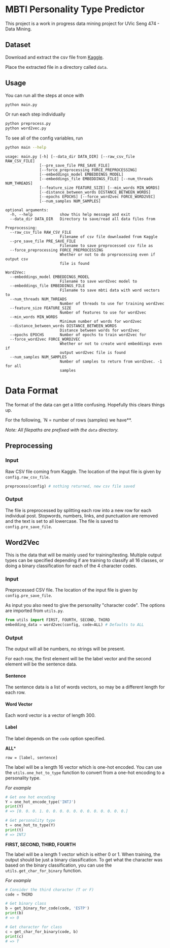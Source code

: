 # MBTI Personality Type Predictor

This project is a work in progress data mining project for UVic Seng 474 - Data Mining.

## Dataset

Download and extract the csv file from [Kaggle](https://www.kaggle.com/datasnaek/mbti-type/version/1).

Place the extracted file in a directory called `data`.

## Usage

You can run all the steps at once with

```sh
python main.py
```

Or run each step individually

```sh
python preprocess.py
python word2vec.py
```

To see all of the config variables, run

```sh
python main --help
```

```
usage: main.py [-h] [--data_dir DATA_DIR] [--raw_csv_file RAW_CSV_FILE]
               [--pre_save_file PRE_SAVE_FILE]
               [--force_preprocessing FORCE_PREPROCESSING]
               [--embeddings_model EMBEDDINGS_MODEL]
               [--embeddings_file EMBEDDINGS_FILE] [--num_threads NUM_THREADS]
               [--feature_size FEATURE_SIZE] [--min_words MIN_WORDS]
               [--distance_between_words DISTANCE_BETWEEN_WORDS]
               [--epochs EPOCHS] [--force_word2vec FORCE_WORD2VEC]
               [--num_samples NUM_SAMPLES]

optional arguments:
  -h, --help            show this help message and exit
  --data_dir DATA_DIR   Directory to save/read all data files from

Preprocessing:
  --raw_csv_file RAW_CSV_FILE
                        Filename of csv file downloaded from Kaggle
  --pre_save_file PRE_SAVE_FILE
                        Filename to save preprocessed csv file as
  --force_preprocessing FORCE_PREPROCESSING
                        Whether or not to do preprocessing even if output csv
                        file is found

Word2Vec:
  --embeddings_model EMBEDDINGS_MODEL
                        Filename to save word2vec model to
  --embeddings_file EMBEDDINGS_FILE
                        Filename to save mbti data with word vectors to
  --num_threads NUM_THREADS
                        Number of threads to use for training word2vec
  --feature_size FEATURE_SIZE
                        Number of features to use for word2vec
  --min_words MIN_WORDS
                        Minimum number of words for word2vec
  --distance_between_words DISTANCE_BETWEEN_WORDS
                        Distance between words for word2vec
  --epochs EPOCHS       Number of epochs to train word2vec for
  --force_word2vec FORCE_WORD2VEC
                        Whether or not to create word embeddings even if
                        output word2vec file is found
  --num_samples NUM_SAMPLES
                        Number of samples to return from word2vec. -1 for all
                        samples
```

# Data Format

The format of the data can get a little confusing. Hopefully this clears things up.

For the following, `N = number of rows (samples) we have**.

_Note: All filepaths are prefixed with the `data` directory._

## Preprocessing

### Input

Raw CSV file coming from Kaggle. The location of the input file is given by `config.raw_csv_file`.

```python
preprocess(config) # nothing returned, new csv file saved
```

### Output

The file is preprocessed by splitting each row into a new row for each individual post. Stopwords, numbers, links, and punctuation are removed and the text is set to all lowercase. The file is saved to `config.pre_save_file`.

## Word2Vec

This is the data that will be mainly used for training/testing. Multiple output types can be specified depending if are training to classify all 16 classes, or doing a binary classification for each of the 4 character codes.

### Input

Preprocessed CSV file. The location of the input file is given by `config.pre_save_file`.

As input you also need to give the personality "character code". The options are imported from `utils.py`.

```python
from utils import FIRST, FOURTH, SECOND, THIRD
embedding_data = word2vec(config, code=ALL) # Defaults to ALL
```

### Output

The output will all be numbers, no strings will be present. 

For each row, the first element will be the label vector and the second element will be the sentence data.

#### Sentence

The sentence data is a list of words vectors, so may be a different length for each row.

#### Word Vector

Each word vector is a vector of length 300.

#### Label

The label depends on the `code` option specified.

**ALL***

```
row = [label, sentence]
```

The label will be a length 16 vector which is one-hot encoded. You can use the `utils.one_hot_to_type` function to convert from a one-hot encoding to a personality type.

_For example_

```python
# Get one hot encoding
Y = one_hot_encode_type('INTJ')
print(Y)
# => [0. 0. 0. 1. 0. 0. 0. 0. 0. 0. 0. 0. 0. 0. 0. 0.]

# Get personality type
t = one_hot_to_type(Y)
print(t)
# => INTJ

```

**FIRST, SECOND, THIRD, FOURTH**

The label will be a length 1 vector which is either 0 or 1. When training, the output should be just a binary classification. To get what the character was based on the binary classification, you can use the `utils.get_char_for_binary` function.

_For example_

```python
# Consider the third character (T or F)
code = THIRD

# Get binary class
b = get_binary_for_code(code, 'ESTP')
print(b)
# => 0

# Get character for class
c = get_char_for_binary(code, b)
print(c)
# => T
```
